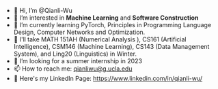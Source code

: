 - 👋 Hi, I’m @Qianli-Wu
- 👀 I’m interested in **Machine Learning** and **Software Construction**
- 🌱 I’m currently learning PyTorch, Principles in Programming Language Design, Computer Networks and Optimization.
- 📖 I'll take MATH 151AH (Numerical Analysis ), CS161 (Artificial Intelligence), CSM146 (Machine Learning), CS143 (Data Management System), and Ling20 (Linguistics) in Winter.
- 💞️ I’m looking for a summer internship in 2023
- 📫 How to reach me: qianliwu@g.ucla.edu
- 🤵 Here's my LinkedIn Page: https://www.linkedin.com/in/qianli-wu/

<!---
Qianli-Wu/Qianli-Wu is a ✨ special ✨ repository because its `README.md` (this file) appears on your GitHub profile.
You can click the Preview link to take a look at your changes.
--->
